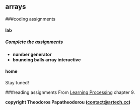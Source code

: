 ## arrays

###coding assignments

#### lab
##### Complete the assignments #####
<ul>
<li><strong>number generator</strong></li>
<li><strong>bouncing balls array interactive</strong></li>
</ul>

#### home
Stay tuned!

###reading assignments
From [Learning Processing](href="http://www.artech.cc/_class_material_/books/Learning_Processing.pdf) chapter 9.

**copyright Theodoros Papatheodorou (contact@artech.cc)**
